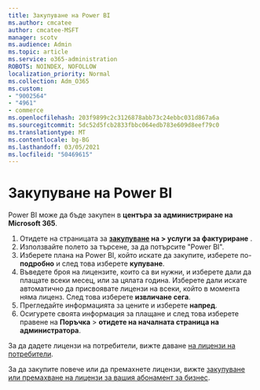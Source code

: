 ```yaml
---
title: Закупуване на Power BI
ms.author: cmcatee
author: cmcatee-MSFT
manager: scotv
ms.audience: Admin
ms.topic: article
ms.service: o365-administration
ROBOTS: NOINDEX, NOFOLLOW
localization_priority: Normal
ms.collection: Adm_O365
ms.custom:
- "9002564"
- "4961"
- commerce
ms.openlocfilehash: 203f9899c2c3126878abb73c24ebbc031d867a6a
ms.sourcegitcommit: 5dc52d5fcb2833fbbc064edb783e609d8eef79c0
ms.translationtype: MT
ms.contentlocale: bg-BG
ms.lasthandoff: 03/05/2021
ms.locfileid: "50469615"
---
```

# <a name="purchase-power-bi"></a>Закупуване на Power BI

Power BI може да бъде закупен в **центъра за администриране на Microsoft 365**.

1. Отидете на страницата за **[закупуване](https://go.microsoft.com/fwlink/p/?linkid=868433) на > услуги за фактуриране** .
2. Използвайте полето за търсене, за да потърсите "Power BI".
3. Изберете плана на Power BI, който искате да закупите, изберете по- **подробно** и след това изберете **купуване**.
4. Въведете броя на лицензите, които са ви нужни, и изберете дали да плащате всеки месец, или за цялата година. Изберете дали искате автоматично да присвоявате лицензи на всеки, който в момента няма лиценз. След това изберете **извличане сега**.
5. Прегледайте информацията за цените и изберете **напред**.
6. Осигурете своята информация за плащане и след това изберете правене на **Поръчка**  >  **отидете на началната страница на администратора**.

За да дадете лицензи на потребители, вижте даване [на лицензи на потребители](https://docs.microsoft.com/microsoft-365/admin/manage/assign-licenses-to-users).

За да закупите повече или да премахнете лицензи, вижте [закупуване или премахване на лицензи за вашия абонамент за бизнес](https://docs.microsoft.com/microsoft-365/commerce/licenses/buy-licenses).